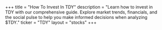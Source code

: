 +++
title = "How To Invest In TDY"
description = "Learn how to invest in TDY with our comprehensive guide. Explore market trends, financials, and the social pulse to help you make informed decisions when analyzing $TDY."
ticker = "TDY"
layout = "stocks"
+++

